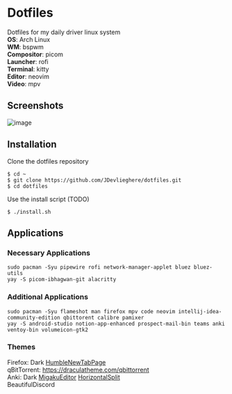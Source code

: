 # Dotfiles
Dotfiles for my daily driver linux system <br>
<b>OS</b>: Arch Linux<br>
<b>WM</b>: bspwm<br>
<b>Compositor</b>: picom<br>
<b>Launcher</b>: rofi<br>
<b>Terminal</b>: kitty<br>
<b>Editor</b>: neovim<br>
<b>Video</b>: mpv<br>

## Screenshots
![image](https://user-images.githubusercontent.com/61148588/209897953-583e1508-e5dd-4920-91f5-651258417ab8.png)

## Installation
Clone the dotfiles repository
```
$ cd ~
$ git clone https://github.com/JDevlieghere/dotfiles.git
$ cd dotfiles
```
Use the install script (TODO)
```
$ ./install.sh
```

## Applications
### Necessary Applications
```
sudo pacman -Syu pipewire rofi network-manager-applet bluez bluez-utils
yay -S picom-ibhagwan-git alacritty
```

### Additional Applications
```
sudo pacman -Syu flameshot man firefox mpv code neovim intellij-idea-community-edition qbittorent calibre pamixer
yay -S android-studio notion-app-enhanced prospect-mail-bin teams anki ventoy-bin volumeicon-gtk2
```
### Themes <br>
Firefox: Dark [HumbleNewTabPage](https://github.com/ibillingsley/HumbleNewTabPage) <br> 
qBitTorrent: https://draculatheme.com/qbittorrent <br>
Anki: Dark [MigakuEditor](https://ankiweb.net/shared/info/805891399) [HorizontalSplit](https://ankiweb.net/shared/info/831846358)<br>
BeautifulDiscord
